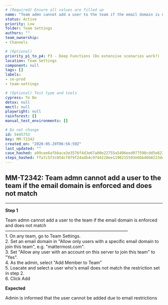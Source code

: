 ```yaml
---
# (Required) Ensure all values are filled up
name: "Team admn cannot add a user to the team if the email domain is enforced and does not match"
status: Active
priority: Low
folder: Team Settings
authors: ""
team_ownership: 
- Channels

# (Optional)
priority_p1_to_p4: P3 - Deep Functions (Do extensive scenarios work?)
location: Team Settings
component: null
tags: []
labels: 
- se-prod
- team-settings

# (Optional) Test type and tools
cypress: To Do
detox: null
mmctl: null
playwright: null
rainforest: []
manual_test_environments: []

# Do not change
id: 5445753
key: MM-T2342
created_on: "2020-05-20T06:56:59Z"
last_updated: ""
case_hashed: a99cee6afbbace3e3576f4d3e67a00e22755a5406eed977590cdd5e82345bb3e51b356903bec625df50b10640186d3ff
steps_hashed: ffa7c5f3c85dcf8f9f24adb4c9744228ee1190215593e6bb46b8223d46a0c41918c3d258e9f302dec33c45e76714d47f
---
```


<!-- (Auto-generated) Based on frontmatter's "key" and "name" -->

## MM-T2342: Team admn cannot add a user to the team if the email domain is enforced and does not match

---

**Step 1**

Team admn cannot add a user to the team if the email domain is enforced and does not match\
————————————————————————————\
1\. On any team, go to Team Settings.\
2\. Set an email domain in "Allow only users with a specific email domain to join this team", e.g. "mattermost.com".\
3\. Set "Allow any user with an account on this server to join this team" to "Yes".\
4\. As the admin, select "Add Member to Team"\
5\. Loacate and select a user who's email does not match the restriction set in step 2.\
6\. Click Add

**Expected**

Admin is informed that the user cannot be added due to email restrictions
